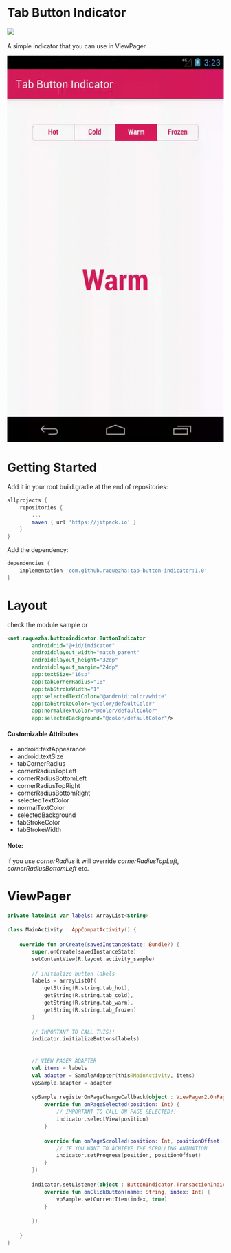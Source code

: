 # Tab Button Indicator
[![](https://jitpack.io/v/raquezha/tab-button-indicator.svg)](https://jitpack.io/#raquezha/tab-button-indicator)

A simple indicator that you can use in ViewPager

![](.art/art.gif)

# Getting Started

Add it in your root build.gradle at the end of repositories:

```groovy
allprojects {
    repositories {
        ...
        maven { url 'https://jitpack.io' }
    }
}
```

Add the dependency:

```groovy
dependencies {
    implementation 'com.github.raquezha:tab-button-indicator:1.0'
}
```

# Layout

check the module sample or

```xml
<net.raquezha.buttonindicator.ButtonIndicator
        android:id="@+id/indicator" 
        android:layout_width="match_parent"
        android:layout_height="32dp"
        android:layout_margin="24dp"
        app:textSize="16sp"
        app:tabCornerRadius="18"
        app:tabStrokeWidth="1"
        app:selectedTextColor="@android:color/white"
        app:tabStrokeColor="@color/defaultColor"
        app:normalTextColor="@color/defaultColor"
        app:selectedBackground="@color/defaultColor"/>
```

#### Customizable Attributes

-   android:textAppearance
-   android:textSize
-   tabCornerRadius
-   cornerRadiusTopLeft
-   cornerRadiusBottomLeft
-   cornerRadiusTopRight
-   cornerRadiusBottomRight
-   selectedTextColor
-   normalTextColor
-   selectedBackground
-   tabStrokeColor
-   tabStrokeWidth

#### Note: 
if you use *cornerRadius* it will override *cornerRadiusTopLeft*, *cornerRadiusBottomLeft* etc.
   
   
   
# ViewPager

```kotlin
private lateinit var labels: ArrayList<String>
    
class MainActivity : AppCompatActivity() {

    override fun onCreate(savedInstanceState: Bundle?) {
        super.onCreate(savedInstanceState)
        setContentView(R.layout.activity_sample)

        // initialize button labels
        labels = arrayListOf(
            getString(R.string.tab_hot),
            getString(R.string.tab_cold),
            getString(R.string.tab_warm),
            getString(R.string.tab_frozen)
        )

        // IMPORTANT TO CALL THIS!!
        indicator.initializeButtons(labels)


        // VIEW PAGER ADAPTER
        val items = labels
        val adapter = SampleAdapter(this@MainActivity, items)
        vpSample.adapter = adapter

        vpSample.registerOnPageChangeCallback(object : ViewPager2.OnPageChangeCallback() {
            override fun onPageSelected(position: Int) {
                // IMPORTANT TO CALL ON PAGE SELECTED!!
                indicator.selectView(position)
            }

            override fun onPageScrolled(position: Int, positionOffset: Float, positionOffsetPixels: Int) {
                // IF YOU WANT TO ACHIEVE THE SCROLLING ANIMATION
                indicator.setProgress(position, positionOffset)
            }
        })

        indicator.setListener(object : ButtonIndicator.TransactionIndicatorListener {
            override fun onClickButton(name: String, index: Int) {
                vpSample.setCurrentItem(index, true)
            }

        })

    }
}
```
